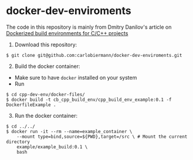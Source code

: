 # docker-dev-enviroments


The code in this repository is mainly from Dmitry Danilov's article on [Dockerized build environments for C/C++ projects](https://ddanilov.me/dockerized-cpp-build)


1. Download this repository:
```
$ git clone git@github.com:carlobiermann/docker-dev-enviroments.git
```

2. Build the docker container: 
- Make sure to have `docker` installed on your system
- Run
```
$ cd cpp-dev-env/docker-files/
$ docker build -t cb_cpp_build_env/cpp_build_env_example:0.1 -f DockerfileExample .
```

3. Run the docker container: 
```
$ cd ../../
$ docker run -it --rm --name=example_container \
	--mount type=bind,source=${PWD},target=/src \ # Mount the current directory
	example/example_build:0.1 \
	bash
```

